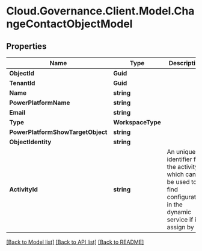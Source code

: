 # Cloud.Governance.Client.Model.ChangeContactObjectModel
## Properties

Name | Type | Description | Notes
------------ | ------------- | ------------- | -------------
**ObjectId** | **Guid** |  | [optional] 
**TenantId** | **Guid** |  | [optional] 
**Name** | **string** |  | [optional] 
**PowerPlatformName** | **string** |  | [optional] 
**Email** | **string** |  | [optional] 
**Type** | **WorkspaceType** |  | [optional] 
**PowerPlatformShowTargetObject** | **string** |  | [optional] 
**ObjectIdentity** | **string** |  | [optional] 
**ActivityId** | **string** | An unique identifier for the activity which can be used to find configuration in the dynamic service if it is assign by IT | [optional] 

[[Back to Model list]](../README.md#documentation-for-models) [[Back to API list]](../README.md#documentation-for-api-endpoints) [[Back to README]](../README.md)

